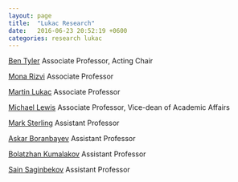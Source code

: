 ```yaml
---
layout: page
title:  "Lukac Research"
date:   2016-06-23 20:52:19 +0600
categories: research lukac
---
```


[Ben Tyler][tyler-r]
Associate Professor,
Acting Chair

[Mona Rizvi][rizvi-r]
Associate Professor

[Martin Lukac][lukac-r]
Associate Professor

[Michael Lewis][lewis-r]
Associate Professor,
Vice-dean of Academic Affairs 

[Mark Sterling][sterling-r]
Assistant Professor

[Askar Boranbayev][boranbayev-r]
Assistant Professor

[Bolatzhan Kumalakov][kumalakov-r]
Assistant Professor

[Sain Saginbekov][saginbekov-r]
Assistant Professor


[tyler-r]: ../../../r/tyler
[rizvi-r]: ../../../r/rizvi
[lukac-r]: ../../../r/lukac
[lewis-r]: ../../../r/lewis
[sterling-r]: ../../../r/sterling
[boranbayev-r]: ../../../r/boranbayev
[kumalakov-r]: ../../../r/kumalakov
[saginbekov-r]: ../../../r/saginbekov
